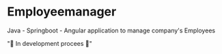 # Employeemanager
Java - Springboot - Angular application to manage company's Employees
<html>
<head>
  
   "🚧 In development procees 🚧"
    
 
</head>
<body>
  
</body>
</html>

